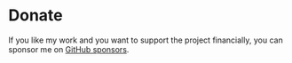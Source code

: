 # Donate

If you like my work and you want to support the project financially, you can sponsor me on [GitHub sponsors](https://github.com/sponsors/MM2-0).

